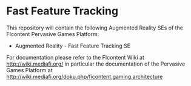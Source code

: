 Fast Feature Tracking
=============================================================
This repository will contain the following Augmented Reality SEs of the FIcontent Pervasive Games Platform:
  * Augmented Reality - Fast Feature Tracking SE
  
For documentation please refer to the FIcontent Wiki at http://wiki.mediafi.org/ in particular
the documentation of the Pervasive Games Platform at http://wiki.mediafi.org/doku.php/ficontent.gaming.architecture

